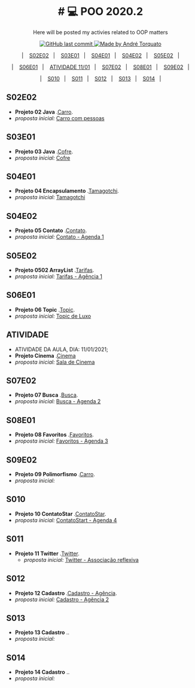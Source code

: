 <h1 align="center">
# 💻 POO 2020.2
</h1>

<p align="center">Here will be posted my activies related to OOP matters</p>
<p align="center">
  <a href="https://github.com/AndreTorquato/poo_2020_2/commits/main">
    <img alt="GitHub last commit" src="https://img.shields.io/github/last-commit/AndreTorquato/poo_2020_2">
  </a>
    <a href="https://www.linkedin.com/in/andretorquatoo/">
    <img alt="Made by André Torquato" src="https://img.shields.io/badge/made%20by-AndreTorquato-%2304D361">
  </a>

</p>
<p align="center">
  &nbsp;&nbsp;&nbsp;|&nbsp;&nbsp;&nbsp;
  <a href="#s02e02">S02E02</a>&nbsp;&nbsp;&nbsp;|&nbsp;&nbsp;&nbsp;
  <a href="#s03e01">S03E01</a>&nbsp;&nbsp;&nbsp;|&nbsp;&nbsp;&nbsp;
  <a href="#s04e01">S04E01</a>&nbsp;&nbsp;&nbsp;|&nbsp;&nbsp;&nbsp;
  <a href="#s04e02">S04E02</a>&nbsp;&nbsp;&nbsp;|&nbsp;&nbsp;&nbsp;
  <a href="#s05e02">S05E02</a>&nbsp;&nbsp;&nbsp;|&nbsp;&nbsp;&nbsp;
</p>
<p align="center">
  &nbsp;&nbsp;&nbsp;|&nbsp;&nbsp;&nbsp;
  <a href="#s06e01">S06E01</a>&nbsp;&nbsp;&nbsp;|&nbsp;&nbsp;&nbsp;
  <a href="#atividade">ATIVIDADE 11/01</a>&nbsp;&nbsp;&nbsp;|&nbsp;&nbsp;&nbsp;
  <a href="#s07e02">S07E02</a>&nbsp;&nbsp;&nbsp;|&nbsp;&nbsp;&nbsp;
  <a href="#s08e01">S08E01</a>&nbsp;&nbsp;&nbsp;|&nbsp;&nbsp;&nbsp;
  <a href="#s09e02">S09E02</a>&nbsp;&nbsp;&nbsp;|&nbsp;&nbsp;&nbsp;
</p>
<p align="center">
  &nbsp;&nbsp;&nbsp;|&nbsp;&nbsp;&nbsp;
  <a href="#s010">S010</a>&nbsp;&nbsp;&nbsp;|&nbsp;&nbsp;&nbsp;
  <a href="#s011">S011</a>&nbsp;&nbsp;&nbsp;|&nbsp;&nbsp;&nbsp;
  <a href="#s012">S012</a>&nbsp;&nbsp;&nbsp;|&nbsp;&nbsp;&nbsp;
  <a href="#s013">S013</a>&nbsp;&nbsp;&nbsp;|&nbsp;&nbsp;&nbsp;
  <a href="#s014">S014</a>&nbsp;&nbsp;&nbsp;|&nbsp;&nbsp;&nbsp;
  
</p>

## S02E02

  - **Projeto 02 Java** .[Carro](https://github.com/AndreTorquato/poo_2020_2/tree/main/src/projeto02).
  - _proposta inicial:_ [Carro com pessoas](https://github.com/qxcodepoo/arcade/blob/master/base/002/Readme.md)

## S03E01
  
  - **Projeto 03 Java** .[Cofre](https://github.com/AndreTorquato/poo_2020_2/tree/main/src/projeto03).
  - _proposta inicial:_ [Cofre](https://github.com/qxcodepoo/arcade/blob/master/base/017/Readme.md)

## S04E01
  
  - **Projeto 04 Encapsulamento** .[Tamagotchi](https://github.com/AndreTorquato/poo_2020_2/tree/main/src/projeto04).
  - _proposta inicial:_ [Tamagotchi](https://github.com/qxcodepoo/arcade/blob/master/base/006/Readme.md)

## S04E02

  - **Projeto 05 Contato** .[Contato](https://github.com/AndreTorquato/poo_2020_2/tree/main/src/projeto05).
  - _proposta inicial:_ [Contato - Agenda 1](https://github.com/qxcodepoo/arcade/blob/master/base/014/Readme.md)

## S05E02

  - **Projeto 0502 ArrayList** .[Tarifas](https://github.com/AndreTorquato/poo_2020_2/tree/main/src/projeto06).
  - _proposta inicial:_ [Tarifas - Agência 1](https://github.com/qxcodepoo/arcade/blob/master/base/007/Readme.md)

## S06E01

  - **Projeto 06 Topic** .[Topic](https://github.com/AndreTorquato/poo_2020_2/tree/main/src/projeto0602).
  - _proposta inicial:_ [Topic de Luxo](https://github.com/qxcodepoo/arcade/blob/master/base/012/Readme.md)

## ATIVIDADE
  
  - ATIVIDADE DA AULA, DIA: 11/01/2021;
  - **Projeto Cinema** .[Cinema](https://github.com/AndreTorquato/poo_2020_2/tree/main/src/projetoCinema)
  - _proposta inicial:_ [Sala de Cinema](https://github.com/qxcodepoo/arcade/blob/master/base/010/Readme.md)

## S07E02

  - **Projeto 07 Busca** .[Busca](https://github.com/AndreTorquato/poo_2020_2/tree/main/src/projeto07).
  - _proposta inicial:_ [Busca - Agenda 2](https://github.com/qxcodepoo/arcade/blob/master/base/015/Readme.md)

## S08E01

  - **Projeto 08 Favoritos** .[Favoritos](https://github.com/AndreTorquato/poo_2020_2/tree/main/src/projeto07).
  - _proposta inicial:_ [Favoritos - Agenda 3](https://github.com/qxcodepoo/arcade/blob/master/base/016/Readme.md)

## S09E02

  - **Projeto 09 Polimorfismo** .[Carro](https://github.com/AndreTorquato/poo_2020_2/tree/main/src/projeto09).
  - _proposta inicial:_ [](https://github.com/qxcodepoo/arcade/blob/master/base/013/Readme.md)

## S010

  - **Projeto 10 ContatoStar** .[ContatoStar](https://github.com/AndreTorquato/poo_2020_2/tree/main/src/projetoContatoStar).
  - _proposta inicial:_ [ContatoStart - Agenda 4](https://github.com/qxcodepoo/arcade/blob/master/base/030/Readme.md)
  
## S011

  - **Projeto 11 Twitter** .[Twitter](https://github.com/AndreTorquato/poo_2020_2/tree/main/src/projetoTwitter).
    - _proposta inicial:_ [Twitter - Associação reflexiva](https://github.com/qxcodepoo/arcade/blob/master/base/025/Readme.md)

## S012

  - **Projeto 12 Cadastro** .[Cadastro - Agência](https://github.com/AndreTorquato/poo_2020_2/tree/main/src/projetoCadastro).
  - _proposta inicial:_ [Cadastro - Agência 2](https://github.com/qxcodepoo/arcade/blob/master/base/013/Readme.md)

## S013

  - **Projeto 13 Cadastro** .[]().
  - _proposta inicial:_ []()

## S014

  - **Projeto 14 Cadastro** .[]().
  - _proposta inicial:_ []()